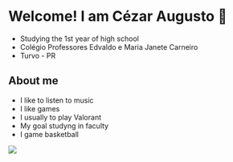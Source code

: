 # Welcome! I am Cézar Augusto 👋
- Studying the 1st year of high school
- Colégio Professores Edvaldo e Maria Janete Carneiro
- Turvo - PR 
## About me
- I like to listen to music
- I like games
- I usually to play Valorant
- My goal studyng in faculty
- I game basketball

  
![](https://media1.tenor.com/m/xH4fPnZx8fYAAAAd/valorant-valorant-jett.gif)
